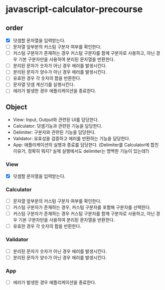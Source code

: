 # javascript-calculator-precourse

## order

- [x] 덧셈할 문자열을 입력받는다.
- [ ] 문자열 앞부분의 커스텀 구분자 여부를 확인한다.
- [ ] 커스텀 구분자가 존재하는 경우 커스텀 구분자를 함께 구분자로 사용하고, 아닌 경우 기본 구분자만을 사용하여 분리된 문자열을 반환한다.
- [ ] 분리된 문자가 숫자가 아닌 경우 에러를 발생시킨다.
- [ ] 분리된 문자가 양수가 아닌 경우 에러를 발생시킨다.
- [ ] 유효한 경우 각 숫자의 합을 반환한다.
- [ ] 문자열 덧셈 계산기를 실행시킨다.
- [ ] 에러가 발생한 경우 애플리케이션을 종료한다.

## Object

- View: Input, Output와 관련된 UI를 담당한다.
- Calculator: 덧셈기능과 관련된 기능을 담당한다.
- Delimiter: 구분자와 관련된 기능을 담당한다.
- Validator: 유효성을 검증하고 에러를 반환하는 기능을 담당한다.
- App: 애플리케이션의 실행과 종료를 담당한다.
  (Delimiter를 Calculator에 합친 이유가, 정확히 뭐지? 실제 실행에서도 delimiter는 명백한 기능이 있는데?)

### View

- [x] 덧셈할 문자열을 입력받는다.

### Calculator

- [ ] 문자열 앞부분의 커스텀 구분자 여부를 확인한다.
- [ ] 커스텀 구분자가 존재하는 경우, 커스텀 구분자를 포함해 구분자를 선택한다.
- [ ] 커스텀 구분자가 존재하는 경우 커스텀 구분자를 함께 구분자로 사용하고, 아닌 경우 기본 구분자만을 사용하여 분리된 문자열을 반환한다.
- [ ] 유효한 경우 각 숫자의 합을 반환한다.

### Validator

- [ ] 분리된 문자가 숫자가 아닌 경우 에러를 발생시킨다.
- [ ] 분리된 문자가 양수가 아닌 경우 에러를 발생시킨다.

### App

- [ ] 에러가 발생한 경우 애플리케이션을 종료한다.
